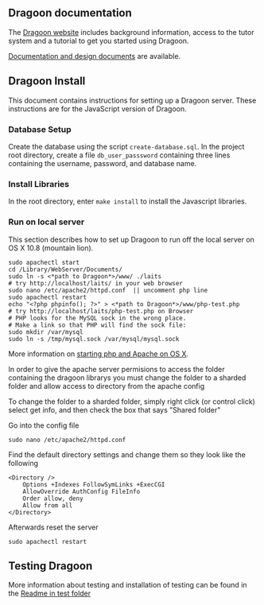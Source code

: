 ## Dragoon documentation ##

The [Dragoon website](http://dragoon.asu.edu) includes
background information, access to the tutor system and a
tutorial to get you started using Dragoon.

[Documentation and design documents](documentation/README.md) are
available.

## Dragoon Install ##

This document contains instructions for setting up a Dragoon server.
These instructions are for the JavaScript version of Dragoon.

### Database Setup ###

Create the database using the script `create-database.sql`.
In the project root directory, create a file `db_user_passsword`
containing three lines containing the username, password, and 
database name.

### Install Libraries ###

In the root directory, enter `make install` to install the Javascript
libraries.

### Run on local server ###

This section describes how to set up Dragoon to run off the 
local server on OS X 10.8 (mountain lion).

    sudo apachectl start
    cd /Library/WebServer/Documents/
    sudo ln -s <*path to Dragoon*>/www/ ./laits 
    # try http://localhost/laits/ in your web browser
    sudo nano /etc/apache2/httpd.conf  || uncomment php line
    sudo apachectl restart
    echo "<?php phpinfo(); ?>" > <*path to Dragoon*>/www/php-test.php 
    # try http://localhost/laits/php-test.php on Browser
	# PHP looks for the MySQL sock in the wrong place.
	# Make a link so that PHP will find the sock file:
	sudo mkdir /var/mysql
	sudo ln -s /tmp/mysql.sock /var/mysql/mysql.sock

More information on [starting php and Apache on OS X](http://akrabat.com/computing/setting-up-php-mysql-on-os-x-10-8-mountain-lion).

In order to give the apache server permisions to access the folder containing the dragoon librarys you must change the folder to a sharded folder and allow access to directory from the apache config

To change the folder to a sharded folder, simply right click (or control click) select get info, and then check the box that says "Shared folder"

Go into the config file

    sudo nano /etc/apache2/httpd.conf
    
Find the default directory settings and change them so they look like the following

    <Directory />
        Options +Indexes FollowSymLinks +ExecCGI
        AllowOverride AuthConfig FileInfo
        Order allow, deny
        Allow from all
    </Directory>
    
Afterwards reset the server

    sudo apachectl restart

## Testing Dragoon ##

More information about testing and installation of testing can be found in the [Readme in test folder](tests/README.md)

